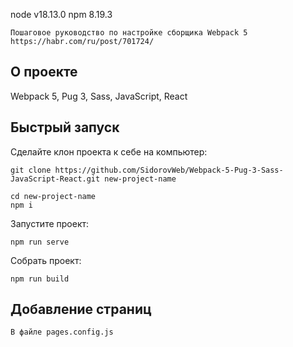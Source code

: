 node v18.13.0
npm 8.19.3

```
Пошаговое руководство по настройке сборщика Webpack 5 https://habr.com/ru/post/701724/
```

## О проекте

Webpack 5, Pug 3, Sass, JavaScript, React

## Быстрый запуск

Сделайте клон проекта к себе на компьютер:

```
git clone https://github.com/SidorovWeb/Webpack-5-Pug-3-Sass-JavaScript-React.git new-project-name
```

```
cd new-project-name
npm i
```

Запустите проект:

```
npm run serve
```

Собрать проект:

```
npm run build
```

## Добавление страниц

```
В файле pages.config.js
```

